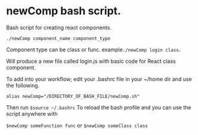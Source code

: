 # newComp bash script. 

Bash script for creating react components.  
```
./newComp component_name component_type
```
Component type can be class or func. 
example```./newComp login class```.   


Will produce a new file called login.js with basic code for React class component.   


To add into your workflow; edit your .bashrc file in your ~/home dir and use the following. 
```
alias newComp="/DIRECTORY_OF_BASH_FILE/newComp.sh"
```
Then run ```$source ~/.bashrc```
To reload the bash profile and you can use the script anywhere with

```$newComp someFunction func``` 
or 
```$newComp someClass class```
